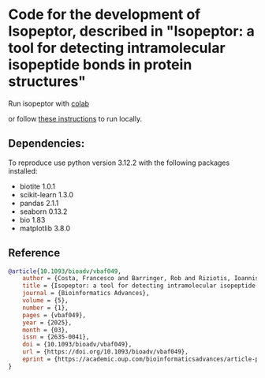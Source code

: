 # Code for the development of Isopeptor, described in "Isopeptor: a tool for detecting intramolecular isopeptide bonds in protein structures"

Run isopeptor with [colab](https://colab.research.google.com/github/FranceCosta/Isopeptor_development/blob/main/notebooks/Isopeptide_finder.ipynb)

or follow [these instructions](https://github.com/FranceCosta/isopeptor) to run locally.


## Dependencies:
To reproduce use python version 3.12.2 with the following packages installed:

- biotite 1.0.1
- scikit-learn 1.3.0
- pandas 2.1.1
- seaborn 0.13.2
- bio 1.83
- matplotlib 3.8.0

## Reference
```bibtex
@article{10.1093/bioadv/vbaf049,
    author = {Costa, Francesco and Barringer, Rob and Riziotis, Ioannis and Andreeva, Antonina and Bateman, Alex},
    title = {Isopeptor: a tool for detecting intramolecular isopeptide bonds in protein structures},
    journal = {Bioinformatics Advances},
    volume = {5},
    number = {1},
    pages = {vbaf049},
    year = {2025},
    month = {03},
    issn = {2635-0041},
    doi = {10.1093/bioadv/vbaf049},
    url = {https://doi.org/10.1093/bioadv/vbaf049},
    eprint = {https://academic.oup.com/bioinformaticsadvances/article-pdf/5/1/vbaf049/62375500/vbaf049.pdf},
}
```
